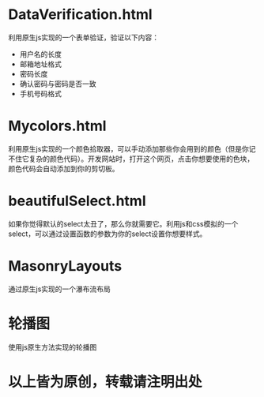 # DataVerification.html
利用原生js实现的一个表单验证，验证以下内容：
 - 用户名的长度
 - 邮箱地址格式
 - 密码长度
 - 确认密码与密码是否一致
 - 手机号码格式
# Mycolors.html
利用原生js实现的一个颜色拾取器，可以手动添加那些你会用到的颜色（但是你记不住它复杂的颜色代码）。开发网站时，打开这个网页，点击你想要使用的色块，颜色代码会自动添加到你的剪切板。
# beautifulSelect.html
如果你觉得默认的select太丑了，那么你就需要它。利用js和css模拟的一个select，可以通过设置函数的参数为你的select设置你想要样式。
# MasonryLayouts
通过原生js实现的一个瀑布流布局
# 轮播图
使用js原生方法实现的轮播图


# 以上皆为原创，转载请注明出处
